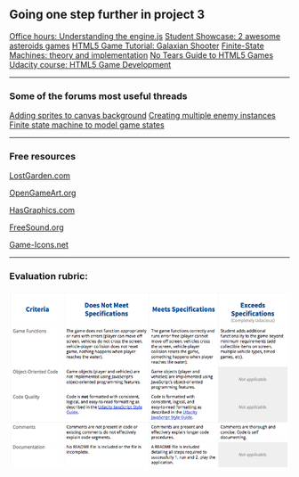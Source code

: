 ## Going one step further in project 3

<a href="https://plus.google.com/u/0/events/cupbs3pbne7qkuqok4g0ldhntic?authkey=COGW25b5jbv3-AE" target="_blank">
Office hours: Understanding the engine.js</a>

<a href="https://plus.google.com/u/0/events/cvfrgjulepond4pkkm1f3i8k820?authkey=CInxl-y4prCf2QE" target="_blank">
Student Showcase: 2 awesome asteroids games</a>

<a href="http://www.html5gamedevelopment.com/html5-game-tutorials/2013-06-5-part-html5-game-tutorial-galaxian-shooter" target="_blank">
HTML5 Game Tutorial: Galaxian Shooter</a>

<a href="http://gamedevelopment.tutsplus.com/tutorials/finite-state-machines-theory-and-implementation--gamedev-11867" target="_blank">
Finite-State Machines: theory and implementation</a>

<a href="http://www.html5rocks.com/en/tutorials/canvas/notearsgame/" target="_blank">
No Tears Guide to HTML5 Games</a>

<a href="https://www.udacity.com/course/html5-game-development--cs255" target="_blank">
Udacity course: HTML5 Game Development</a>

--------------------------------------------

### Some of the forums most useful threads

<a href="https://discussions.udacity.com/t/adding-sprites-to-canvas-background/28880" target="_blank">
Adding sprites to canvas background</a>

<a href="https://discussions.udacity.com/t/creating-multiple-enemy-instances/29406" target="_blank">
Creating multiple enemy instances</a>

<a href="https://discussions.udacity.com/t/finite-state-machine-to-model-game-states/21955" target="_blank">
Finite state machine to model game states</a>

---------------------------------------

### Free resources

<a href="http://www.lostgarden.com/" target="_blank">LostGarden.com</a>

<a href="http://opengameart.org/" target="_blank">OpenGameArt.org</a>

<a href="http://hasgraphics.com/" target="_blank">HasGraphics.com</a>

<a href="http://www.freesound.org/" target="_blank">FreeSound.org</a>

<a href="http://game-icons.net/" target="_blank">Game-Icons.net</a>

----------------------------------------------------

### Evaluation rubric: 

<img src="img/arcade.png">
